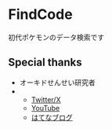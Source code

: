 # FindCode
初代ポケモンのデータ検索です

## Special thanks
- オーキドせんせい研究者
- - [Twitter/X](https://twitter.com/vs_prof_oak)
  - [YouTube](https://youtube.com/@vs_prof_oak)
  - [はてなブログ](https://vs-prof-oak.hatenablog.com)

